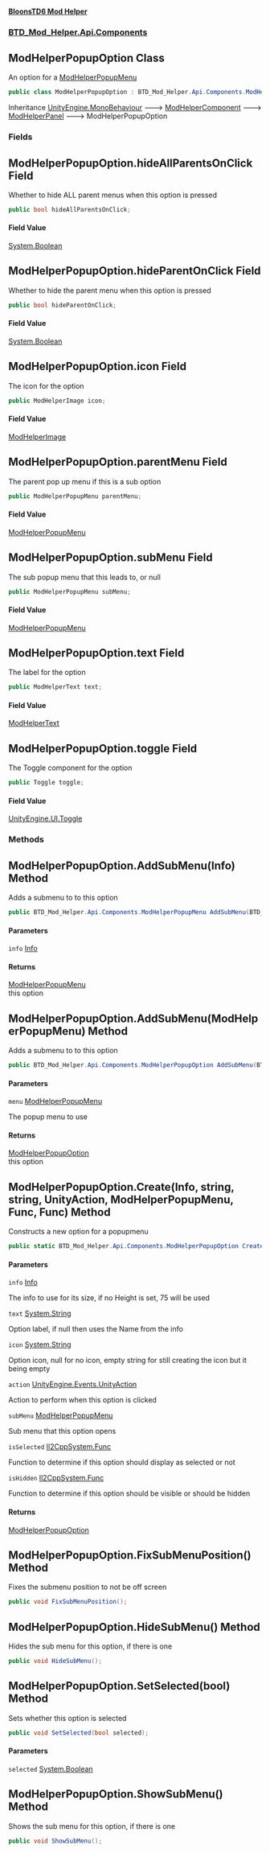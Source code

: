 #### [BloonsTD6 Mod Helper](README.md 'README')
### [BTD_Mod_Helper.Api.Components](README.md#BTD_Mod_Helper.Api.Components 'BTD_Mod_Helper.Api.Components')

## ModHelperPopupOption Class

An option for a [ModHelperPopupMenu](BTD_Mod_Helper.Api.Components.ModHelperPopupMenu.md 'BTD_Mod_Helper.Api.Components.ModHelperPopupMenu')

```csharp
public class ModHelperPopupOption : BTD_Mod_Helper.Api.Components.ModHelperPanel
```

Inheritance [UnityEngine.MonoBehaviour](https://docs.microsoft.com/en-us/dotnet/api/UnityEngine.MonoBehaviour 'UnityEngine.MonoBehaviour') &#129106; [ModHelperComponent](BTD_Mod_Helper.Api.Components.ModHelperComponent.md 'BTD_Mod_Helper.Api.Components.ModHelperComponent') &#129106; [ModHelperPanel](BTD_Mod_Helper.Api.Components.ModHelperPanel.md 'BTD_Mod_Helper.Api.Components.ModHelperPanel') &#129106; ModHelperPopupOption
### Fields

<a name='BTD_Mod_Helper.Api.Components.ModHelperPopupOption.hideAllParentsOnClick'></a>

## ModHelperPopupOption.hideAllParentsOnClick Field

Whether to hide ALL parent menus when this option is pressed

```csharp
public bool hideAllParentsOnClick;
```

#### Field Value
[System.Boolean](https://docs.microsoft.com/en-us/dotnet/api/System.Boolean 'System.Boolean')

<a name='BTD_Mod_Helper.Api.Components.ModHelperPopupOption.hideParentOnClick'></a>

## ModHelperPopupOption.hideParentOnClick Field

Whether to hide the parent menu when this option is pressed

```csharp
public bool hideParentOnClick;
```

#### Field Value
[System.Boolean](https://docs.microsoft.com/en-us/dotnet/api/System.Boolean 'System.Boolean')

<a name='BTD_Mod_Helper.Api.Components.ModHelperPopupOption.icon'></a>

## ModHelperPopupOption.icon Field

The icon for the option

```csharp
public ModHelperImage icon;
```

#### Field Value
[ModHelperImage](BTD_Mod_Helper.Api.Components.ModHelperImage.md 'BTD_Mod_Helper.Api.Components.ModHelperImage')

<a name='BTD_Mod_Helper.Api.Components.ModHelperPopupOption.parentMenu'></a>

## ModHelperPopupOption.parentMenu Field

The parent pop up menu if this is a sub option

```csharp
public ModHelperPopupMenu parentMenu;
```

#### Field Value
[ModHelperPopupMenu](BTD_Mod_Helper.Api.Components.ModHelperPopupMenu.md 'BTD_Mod_Helper.Api.Components.ModHelperPopupMenu')

<a name='BTD_Mod_Helper.Api.Components.ModHelperPopupOption.subMenu'></a>

## ModHelperPopupOption.subMenu Field

The sub popup menu that this leads to, or null

```csharp
public ModHelperPopupMenu subMenu;
```

#### Field Value
[ModHelperPopupMenu](BTD_Mod_Helper.Api.Components.ModHelperPopupMenu.md 'BTD_Mod_Helper.Api.Components.ModHelperPopupMenu')

<a name='BTD_Mod_Helper.Api.Components.ModHelperPopupOption.text'></a>

## ModHelperPopupOption.text Field

The label for the option

```csharp
public ModHelperText text;
```

#### Field Value
[ModHelperText](BTD_Mod_Helper.Api.Components.ModHelperText.md 'BTD_Mod_Helper.Api.Components.ModHelperText')

<a name='BTD_Mod_Helper.Api.Components.ModHelperPopupOption.toggle'></a>

## ModHelperPopupOption.toggle Field

The Toggle component for the option

```csharp
public Toggle toggle;
```

#### Field Value
[UnityEngine.UI.Toggle](https://docs.microsoft.com/en-us/dotnet/api/UnityEngine.UI.Toggle 'UnityEngine.UI.Toggle')
### Methods

<a name='BTD_Mod_Helper.Api.Components.ModHelperPopupOption.AddSubMenu(BTD_Mod_Helper.Api.Components.Info)'></a>

## ModHelperPopupOption.AddSubMenu(Info) Method

Adds a submenu to to this option

```csharp
public BTD_Mod_Helper.Api.Components.ModHelperPopupMenu AddSubMenu(BTD_Mod_Helper.Api.Components.Info info);
```
#### Parameters

<a name='BTD_Mod_Helper.Api.Components.ModHelperPopupOption.AddSubMenu(BTD_Mod_Helper.Api.Components.Info).info'></a>

`info` [Info](BTD_Mod_Helper.Api.Components.Info.md 'BTD_Mod_Helper.Api.Components.Info')

#### Returns
[ModHelperPopupMenu](BTD_Mod_Helper.Api.Components.ModHelperPopupMenu.md 'BTD_Mod_Helper.Api.Components.ModHelperPopupMenu')  
this option

<a name='BTD_Mod_Helper.Api.Components.ModHelperPopupOption.AddSubMenu(BTD_Mod_Helper.Api.Components.ModHelperPopupMenu)'></a>

## ModHelperPopupOption.AddSubMenu(ModHelperPopupMenu) Method

Adds a submenu to to this option

```csharp
public BTD_Mod_Helper.Api.Components.ModHelperPopupOption AddSubMenu(BTD_Mod_Helper.Api.Components.ModHelperPopupMenu menu);
```
#### Parameters

<a name='BTD_Mod_Helper.Api.Components.ModHelperPopupOption.AddSubMenu(BTD_Mod_Helper.Api.Components.ModHelperPopupMenu).menu'></a>

`menu` [ModHelperPopupMenu](BTD_Mod_Helper.Api.Components.ModHelperPopupMenu.md 'BTD_Mod_Helper.Api.Components.ModHelperPopupMenu')

The popup menu to use

#### Returns
[ModHelperPopupOption](BTD_Mod_Helper.Api.Components.ModHelperPopupOption.md 'BTD_Mod_Helper.Api.Components.ModHelperPopupOption')  
this option

<a name='BTD_Mod_Helper.Api.Components.ModHelperPopupOption.Create(BTD_Mod_Helper.Api.Components.Info,string,string,UnityAction,BTD_Mod_Helper.Api.Components.ModHelperPopupMenu,Func_bool_,Func_bool_)'></a>

## ModHelperPopupOption.Create(Info, string, string, UnityAction, ModHelperPopupMenu, Func<bool>, Func<bool>) Method

Constructs a new option for a popupmenu

```csharp
public static BTD_Mod_Helper.Api.Components.ModHelperPopupOption Create(BTD_Mod_Helper.Api.Components.Info info, string text=null, string icon=null, UnityAction action=null, BTD_Mod_Helper.Api.Components.ModHelperPopupMenu subMenu=null, Func<bool> isSelected=null, Func<bool> isHidden=null);
```
#### Parameters

<a name='BTD_Mod_Helper.Api.Components.ModHelperPopupOption.Create(BTD_Mod_Helper.Api.Components.Info,string,string,UnityAction,BTD_Mod_Helper.Api.Components.ModHelperPopupMenu,Func_bool_,Func_bool_).info'></a>

`info` [Info](BTD_Mod_Helper.Api.Components.Info.md 'BTD_Mod_Helper.Api.Components.Info')

The info to use for its size, if no Height is set, 75 will be used

<a name='BTD_Mod_Helper.Api.Components.ModHelperPopupOption.Create(BTD_Mod_Helper.Api.Components.Info,string,string,UnityAction,BTD_Mod_Helper.Api.Components.ModHelperPopupMenu,Func_bool_,Func_bool_).text'></a>

`text` [System.String](https://docs.microsoft.com/en-us/dotnet/api/System.String 'System.String')

Option label, if null then uses the Name from the info

<a name='BTD_Mod_Helper.Api.Components.ModHelperPopupOption.Create(BTD_Mod_Helper.Api.Components.Info,string,string,UnityAction,BTD_Mod_Helper.Api.Components.ModHelperPopupMenu,Func_bool_,Func_bool_).icon'></a>

`icon` [System.String](https://docs.microsoft.com/en-us/dotnet/api/System.String 'System.String')

Option icon, null for no icon, empty string for still creating the icon but it being empty

<a name='BTD_Mod_Helper.Api.Components.ModHelperPopupOption.Create(BTD_Mod_Helper.Api.Components.Info,string,string,UnityAction,BTD_Mod_Helper.Api.Components.ModHelperPopupMenu,Func_bool_,Func_bool_).action'></a>

`action` [UnityEngine.Events.UnityAction](https://docs.microsoft.com/en-us/dotnet/api/UnityEngine.Events.UnityAction 'UnityEngine.Events.UnityAction')

Action to perform when this option is clicked

<a name='BTD_Mod_Helper.Api.Components.ModHelperPopupOption.Create(BTD_Mod_Helper.Api.Components.Info,string,string,UnityAction,BTD_Mod_Helper.Api.Components.ModHelperPopupMenu,Func_bool_,Func_bool_).subMenu'></a>

`subMenu` [ModHelperPopupMenu](BTD_Mod_Helper.Api.Components.ModHelperPopupMenu.md 'BTD_Mod_Helper.Api.Components.ModHelperPopupMenu')

Sub menu that this option opens

<a name='BTD_Mod_Helper.Api.Components.ModHelperPopupOption.Create(BTD_Mod_Helper.Api.Components.Info,string,string,UnityAction,BTD_Mod_Helper.Api.Components.ModHelperPopupMenu,Func_bool_,Func_bool_).isSelected'></a>

`isSelected` [Il2CppSystem.Func](https://docs.microsoft.com/en-us/dotnet/api/Il2CppSystem.Func 'Il2CppSystem.Func')

Function to determine if this option should display as selected or not

<a name='BTD_Mod_Helper.Api.Components.ModHelperPopupOption.Create(BTD_Mod_Helper.Api.Components.Info,string,string,UnityAction,BTD_Mod_Helper.Api.Components.ModHelperPopupMenu,Func_bool_,Func_bool_).isHidden'></a>

`isHidden` [Il2CppSystem.Func](https://docs.microsoft.com/en-us/dotnet/api/Il2CppSystem.Func 'Il2CppSystem.Func')

Function to determine if this option should be visible or should be hidden

#### Returns
[ModHelperPopupOption](BTD_Mod_Helper.Api.Components.ModHelperPopupOption.md 'BTD_Mod_Helper.Api.Components.ModHelperPopupOption')

<a name='BTD_Mod_Helper.Api.Components.ModHelperPopupOption.FixSubMenuPosition()'></a>

## ModHelperPopupOption.FixSubMenuPosition() Method

Fixes the submenu position to not be off screen

```csharp
public void FixSubMenuPosition();
```

<a name='BTD_Mod_Helper.Api.Components.ModHelperPopupOption.HideSubMenu()'></a>

## ModHelperPopupOption.HideSubMenu() Method

Hides the sub menu for this option, if there is one

```csharp
public void HideSubMenu();
```

<a name='BTD_Mod_Helper.Api.Components.ModHelperPopupOption.SetSelected(bool)'></a>

## ModHelperPopupOption.SetSelected(bool) Method

Sets whether this option is selected

```csharp
public void SetSelected(bool selected);
```
#### Parameters

<a name='BTD_Mod_Helper.Api.Components.ModHelperPopupOption.SetSelected(bool).selected'></a>

`selected` [System.Boolean](https://docs.microsoft.com/en-us/dotnet/api/System.Boolean 'System.Boolean')

<a name='BTD_Mod_Helper.Api.Components.ModHelperPopupOption.ShowSubMenu()'></a>

## ModHelperPopupOption.ShowSubMenu() Method

Shows the sub menu for this option, if there is one

```csharp
public void ShowSubMenu();
```